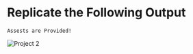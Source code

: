 # Replicate the Following Output

`Assests are Provided!`

![Project 2](./Creditecard%20Landing%20Page.png)
